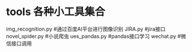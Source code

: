 # tools 各种小工具集合

img_recognition.py  #通过百度AI平台进行图像识别
JIRA.py  #jira接口
novel_spider.py  #小说爬虫
ues_pandas.py   #pandas接口学习
wechat.py     #微信接口调用
